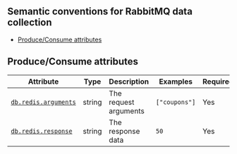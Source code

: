 ## Semantic conventions for RabbitMQ data collection

<!-- toc -->

- [Produce/Consume attributes](#produceconsume-attributes)

<!-- tocstop -->

## Produce/Consume attributes

<!-- semconv db.redis -->
| Attribute  | Type | Description  | Examples  | Required |
|---|---|---|---|---|
| [`db.redis.arguments`](redis.md) | string | The request arguments | `["coupons"]` | Yes |
| [`db.redis.response`](redis.md) | string | The response data | `50` | Yes |
<!-- endsemconv -->
